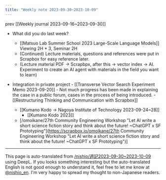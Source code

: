 ```yaml
---
title: "Weekly note 2023-09-30~2023-10-09"
---
```


prev  [[Weekly journal 2023-09-16~2023-09-30]]
- What did you do last week?
    - [[Matsuo Lab Summer School 2023 Large-Scale Language Models]] Viewing 2H * 3, Seminar 2H
    - (Continued) Lecture materials, questions and references were put in Scrapbox for easy reference later.
    - (Lecture material PDF -> Scrapbpx, after this → vector index → AI. Experiment to create an AI agent with materials in the field you want to learn)
- Integration in private project
        - [[Transverse Vector Search Experiment Memo 2023-09-20]]
        - Not much progress has been made in explaining the case in a public forum, cases in the process of being introduced.
                - [[Restructuring Thinking and Communication with Scrapbox]]

    - [[Kumano Kodo → Nagoya Institute of Technology 2023-09-24~28]]
        - [[Kumano Kodo 2023]]
    - [/omoikane/27th Community Engineering Workshop "Let AI write a short science fiction story and think about the future! ~ChatGPT x SF Prototyping"](https://scrapbox.io/omoikane/27th Community Engineering Workshop "Let AI write a short science fiction story and think about the future! ~ChatGPT x SF Prototyping")]

---
This page is auto-translated from [/nishio/週記2023-09-30~2023-10-09](https://scrapbox.io/nishio/週記2023-09-30~2023-10-09) using DeepL. If you looks something interesting but the auto-translated English is not good enough to understand it, feel free to let me know at [@nishio_en](https://twitter.com/nishio_en). I'm very happy to spread my thought to non-Japanese readers.